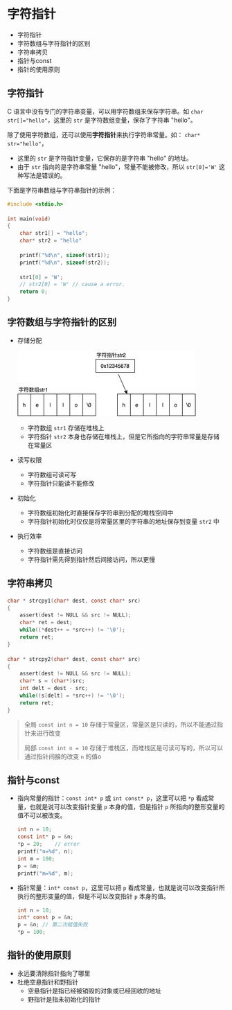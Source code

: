 # 字符指针

* 字符指针
* 字符数组与字符指针的区别
* 字符串拷贝
* 指针与const
* 指针的使用原则

## 字符指针

C 语言中没有专门的字符串变量，可以用字符数组来保存字符串。如 `char str[]="hello"`，这里的 `str` 是字符数组变量，保存了字符串 "hello"。

除了使用字符数组，还可以使用**字符指针**来执行字符串常量。如： `char* str="hello"`，

* 这里的 `str` 是字符指针变量，它保存的是字符串 "hello" 的地址。
* 由于 `str` 指向的是字符串常量 "hello"，常量不能被修改，所以 `str[0]='W'` 这种写法是错误的。

下面是字符串数组与字符串指针的示例：

```c   
#include <stdio.h>

int main(void)
{
    char str1[] = "hello";
    char* str2 = "hello"

    printf("%d\n", sizeof(str1));
    printf("%d\n", sizeof(str2));

    str1[0] = 'W';
    // str2[0] = 'W' // cause a error.
    return 0;
}
```

## 字符数组与字符指针的区别

* 存储分配

    ![14_01](./draw/14_01.drawio.png)

  * 字符数组 `str1` 存储在堆栈上
  * 字符指针 `str2` 本身也存储在堆栈上，但是它所指向的字符串常量是存储在常量区
* 读写权限
  * 字符数组可读可写
  * 字符指针只能读不能修改
* 初始化
  * 字符数组初始化时直接保存字符串到分配的堆栈空间中
  * 字符指针初始化时仅仅是将常量区里的字符串的地址保存到变量 `str2` 中
* 执行效率
  * 字符数组是直接访问
  * 字符指针需先得到指针然后间接访问，所以更慢

## 字符串拷贝

```c
char * strcpy1(char* dest, const char* src)
{
    assert(dest != NULL && src != NULL);
    char* ret = dest;
    while((*dest++ = *src++) != '\0');
    return ret;
}

char * strcpy2(char* dest, const char* src)
{
    assert(dest != NULL && src != NULL);
    char* s = (char*)src;
    int delt = dest - src;
    while((s[delt] = *src++) != '\0');
    return ret;
}
```

> 全局 `const int n = 10` 存储于常量区，常量区是只读的，所以不能通过指针来进行改变
>
> 局部 `const int n = 10` 存储于堆栈区，而堆栈区是可读可写的，所以可以通过指针间接的改变 `n` 的值o

## 指针与const

* 指向常量的指针：`const int* p` 或 `int const* p`，这里可以把 `*p` 看成常量，也就是说可以改变指针变量 `p` 本身的值，但是指针 `p` 所指向的整形变量的值不可以被改变。

    ```c
    int n = 10;
    const int* p = &n;
    *p = 20;    // error
    printf("n=%d", n);
    int m = 100;
    p = &m;
    printf("m=%d", m);
    ```

* 指针常量：`int* const p`，这里可以把 `p` 看成常量，也就是说可以改变指针所执行的整形变量的值，但是不可以改变指针 `p` 本身的值。

    ```c
    int n = 10;  
    int* const p = &n;
    p = &n; // 第二次赋值失败
    *p = 100;
    ```

## 指针的使用原则

* 永远要清除指针指向了哪里
* 杜绝空悬指针和野指针
  * 空悬指针是指已经被销毁的对象或已经回收的地址
  * 野指针是指未初始化的指针
